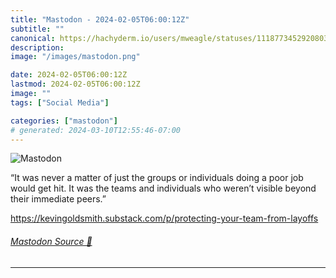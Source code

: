 ```yaml
---
title: "Mastodon - 2024-02-05T06:00:12Z"
subtitle: ""
canonical: https://hachyderm.io/users/mweagle/statuses/111877345292080307
description:
image: "/images/mastodon.png"

date: 2024-02-05T06:00:12Z
lastmod: 2024-02-05T06:00:12Z
image: ""
tags: ["Social Media"]

categories: ["mastodon"]
# generated: 2024-03-10T12:55:46-07:00
---
```

![Mastodon](/images/mastodon.png)

<p>“It was never a matter of just the groups or individuals doing a poor job would get hit. It was the teams and individuals who weren’t visible beyond their immediate peers.”</p><p><a href="https://kevingoldsmith.substack.com/p/protecting-your-team-from-layoffs" target="_blank" rel="nofollow noopener noreferrer" translate="no"><span class="invisible">https://</span><span class="ellipsis">kevingoldsmith.substack.com/p/</span><span class="invisible">protecting-your-team-from-layoffs</span></a></p>


###### [Mastodon Source 🐘](https://hachyderm.io/@mweagle/111877345292080307)

___
